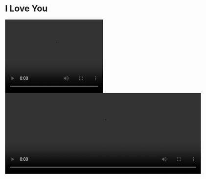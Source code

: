 <!DOCTYPE html>
<html>
<head>
 <style>
    /* Add your CSS styling here */
 </style>
</head>
<body>
 <h1>I Love You</h1>
 <script>
    // Add your JavaScript code here
 </script>
</body>
</html>
<video id="myVideo" width="320" height="240" controls>
 <source src="myVideo.mp4" type="video/mp4">
 Your browser does not support the video tag.
</video>
<link href="https://vjs.zencdn.net/7.15.4/video-js.min.css" rel="stylesheet">
<script src="https://vjs.zencdn.net/7.15.4/video.min.js"></script>
<video id="myVideo" class="video-js" controls preload="auto" width="640" height="264" data-setup="{}">
  <source src="myVideo.mp4" type="video/mp4"><!DOCTYPE html>
<html>
<head>
